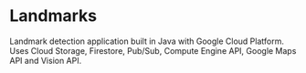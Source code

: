 # Landmarks
Landmark detection application built in Java with Google Cloud Platform. Uses Cloud Storage, Firestore, Pub/Sub, Compute Engine API, Google Maps API and Vision API.
